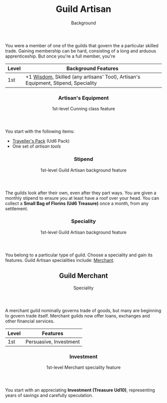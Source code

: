 <header>

# Guild Artisan

<p class="subheading">Background</p>

</header>

You were a member of one of the guilds that govern the a particular skilled trade. Gaining membership can be hard, consisting of a long and arduous apprenticeship. But once you're a full member, you're

| Level             | Background Features    |
| ----------------- | - |
| 1st               | +1 [Wisdom](pages/characters/attributes.md?id=wisdom), Skilled (any artisans' Tool), Artisan's Equipment, Stipend, Speciality |

<header>

### Artisan's Equipment

<p class="subheading">1st-level Cunning class feature</p>

</header>

You start with the following items:

 * [Traveller's Pack](../../pages/equipment/packs.md#travellers-pack) (Ud6 Pack)
 * One set of *artisan tools*

<header>

### Stipend

<p class="subheading">1st-level Guild Artisan background feature</p>

</header>

The guilds look after their own, even after they part ways. You are given a monthly stipend to ensure you at least have a roof over your head. You can collect a **Small Bag of Florins (Ud6 Treasure)** once a month, from any settlement.

<header>

### Speciality

<p class="subheading">1st-level Guild Artisan background feature</p>

</header>

You belong to a particular type of guild. Choose a speciality and gain its features. Guild Artisan specialities include: [Merchant](#merchant).

<header>

## Guild Merchant

<p class="subheading">Speciality</p>

</header>

A merchant guild nominally governs trade of goods, but many are beginning to govern trade itself. Merchant guilds now offer loans, exchanges and other financial services.

| Level             | Features    |
| ----------------- | - |
| 1st               | Persuasive, Investment |

<header>

### Investment

<p class="subheading">1st-level Merchant speciality feature</p>

</header>

You start with an appreciating **Investment (Treasure Ud10)**, representing years of savings and carefully speculation.
